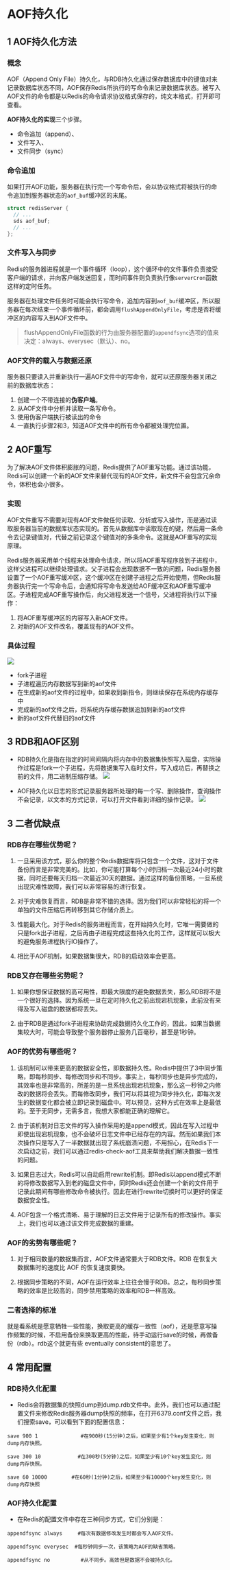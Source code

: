# AOF持久化

## 1 AOF持久化方法

### 概念
AOF（Append Only File）持久化，与RDB持久化通过保存数据库中的键值对来记录数据库状态不同，AOF保存Redis所执行的写命令来记录数据库状态。被写入AOF文件的命令都是以Redis的命令请求协议格式保存的，纯文本格式，打开即可查看。

**AOF持久化的实现**三个步骤。

* 命令追加（append）、
* 文件写入、
* 文件同步（sync）

### 命令追加

如果打开AOF功能，服务器在执行完一个写命令后，会以协议格式将被执行的命令追加到服务器状态的`aof_buf`缓冲区的末尾。

```c
struct redisServer {
  // ...
  sds aof_buf;
  // ...
};
```

### 文件写入与同步

Redis的服务器进程就是一个事件循环（loop），这个循环中的文件事件负责接受客户端的请求，并向客户端发送回复，而时间事件则负责执行像`serverCron`函数这样的定时任务。

服务器在处理文件任务时可能会执行写命令，追加内容到`aof_buf`缓冲区，所以服务器在每次结束一个事件循环前，都会调用`flushAppendOnlyFile`，考虑是否将缓冲区的内容写入到AOF文件中。

> flushAppendOnlyFile函数的行为由服务器配置的`appendfsync`选项的值来决定：always、everysec（默认）、no。

### AOF文件的载入与数据还原

服务器只要读入并重新执行一遍AOF文件中的写命令，就可以还原服务器关闭之前的数据库状态：

1. 创建一个不带连接的**伪客户端**。
2. 从AOF文件中分析并读取一条写命令。
3. 使用伪客户端执行被读出的命令
4. 一直执行步骤2和3，知道AOF文件中的所有命令都被处理完位置。

## 2 AOF重写

为了解决AOF文件体积膨胀的问题，Redis提供了AOF重写功能。通过该功能，Redis可以创建一个新的AOF文件来替代现有的AOF文件，新文件不会包含冗余命令，体积也会小很多。

### 实现

AOF文件重写不需要对现有AOF文件做任何读取、分析或写入操作，而是通过读取服务器当前的数据库状态实现的。首先从数据库中读取现在的键，然后用一条命令去记录键值对，代替之前记录这个键值对的多条命令。这就是AOF重写的实现原理。

Redis服务器采用单个线程来处理命令请求，所以将AOF重写程序放到子进程中，这样父进程可以继续处理请求。父子进程会出现数据不一致的问题，Redis服务器设置了一个AOF重写缓冲区，这个缓冲区在创建子进程之后开始使用，但Redis服务器执行完一个写命令后，会通知将写命令发送给AOF缓冲区和AOF重写缓冲区。子进程完成AOF重写操作后，向父进程发送一个信号，父进程将执行以下操作：

1. 将AOF重写缓冲区的内容写入新AOF文件。
2. 对新的AOF文件改名，覆盖现有的AOF文件。

### 具体过程
![](image/2021-09-03-11-49-02.png)

- fork子进程
- 子进程遍历内存数据写到新的aof文件
- 在生成新的aof文件的过程中，如果收到新指令，则继续保存在系统内存缓存中
- 完成新的aof文件之后，将系统内存缓存数据追加到新的aof文件
- 新的aof文件代替旧的aof文件


## 3 RDB和AOF区别
* RDB持久化是指在指定的时间间隔内将内存中的数据集快照写入磁盘，实际操作过程是fork一个子进程，先将数据集写入临时文件，写入成功后，再替换之前的文件，用二进制压缩存储。
![](image/2021-04-07-23-24-02.png)

* AOF持久化以日志的形式记录服务器所处理的每一个写、删除操作，查询操作不会记录，以文本的方式记录，可以打开文件看到详细的操作记录。
![](image/2021-04-07-23-24-24.png)

## 3 二者优缺点
### RDB存在哪些优势呢？
1. 一旦采用该方式，那么你的整个Redis数据库将只包含一个文件，这对于文件备份而言是非常完美的。比如，你可能打算每个小时归档一次最近24小时的数据，同时还要每天归档一次最近30天的数据。通过这样的备份策略，一旦系统出现灾难性故障，我们可以非常容易的进行恢复。

2. 对于灾难恢复而言，RDB是非常不错的选择。因为我们可以非常轻松的将一个单独的文件压缩后再转移到其它存储介质上。

3. 性能最大化。对于Redis的服务进程而言，在开始持久化时，它唯一需要做的只是fork出子进程，之后再由子进程完成这些持久化的工作，这样就可以极大的避免服务进程执行IO操作了。

4. 相比于AOF机制，如果数据集很大，RDB的启动效率会更高。

### RDB又存在哪些劣势呢？

1. 如果你想保证数据的高可用性，即最大限度的避免数据丢失，那么RDB将不是一个很好的选择。因为系统一旦在定时持久化之前出现宕机现象，此前没有来得及写入磁盘的数据都将丢失。

2. 由于RDB是通过fork子进程来协助完成数据持久化工作的，因此，如果当数据集较大时，可能会导致整个服务器停止服务几百毫秒，甚至是1秒钟。

### AOF的优势有哪些呢？
1. 该机制可以带来更高的数据安全性，即数据持久性。Redis中提供了3中同步策略，即每秒同步、每修改同步和不同步。事实上，每秒同步也是异步完成的，其效率也是非常高的，所差的是一旦系统出现宕机现象，那么这一秒钟之内修改的数据将会丢失。而每修改同步，我们可以将其视为同步持久化，即每次发生的数据变化都会被立即记录到磁盘中。可以预见，这种方式在效率上是最低的。至于无同步，无需多言，我想大家都能正确的理解它。

2. 由于该机制对日志文件的写入操作采用的是append模式，因此在写入过程中即使出现宕机现象，也不会破坏日志文件中已经存在的内容。然而如果我们本次操作只是写入了一半数据就出现了系统崩溃问题，不用担心，在Redis下一次启动之前，我们可以通过redis-check-aof工具来帮助我们解决数据一致性的问题。

3. 如果日志过大，Redis可以自动启用rewrite机制。即Redis以append模式不断的将修改数据写入到老的磁盘文件中，同时Redis还会创建一个新的文件用于记录此期间有哪些修改命令被执行。因此在进行rewrite切换时可以更好的保证数据安全性。

4. AOF包含一个格式清晰、易于理解的日志文件用于记录所有的修改操作。事实上，我们也可以通过该文件完成数据的重建。

### AOF的劣势有哪些呢？

1. 对于相同数量的数据集而言，AOF文件通常要大于RDB文件。RDB 在恢复大数据集时的速度比 AOF 的恢复速度要快。

2. 根据同步策略的不同，AOF在运行效率上往往会慢于RDB。总之，每秒同步策略的效率是比较高的，同步禁用策略的效率和RDB一样高效。

### 二者选择的标准

就是看系统是愿意牺牲一些性能，换取更高的缓存一致性（aof），还是愿意写操作频繁的时候，不启用备份来换取更高的性能，待手动运行save的时候，再做备份（rdb）。rdb这个就更有些 eventually consistent的意思了。

## 4 常用配置
### RDB持久化配置
* Redis会将数据集的快照dump到dump.rdb文件中。此外，我们也可以通过配置文件来修改Redis服务器dump快照的频率，在打开6379.conf文件之后，我们搜索save，可以看到下面的配置信息：

```
save 900 1              #在900秒(15分钟)之后，如果至少有1个key发生变化，则dump内存快照。

save 300 10            #在300秒(5分钟)之后，如果至少有10个key发生变化，则dump内存快照。

save 60 10000        #在60秒(1分钟)之后，如果至少有10000个key发生变化，则dump内存快照
```

### AOF持久化配置
* 在Redis的配置文件中存在三种同步方式，它们分别是：
```
appendfsync always     #每次有数据修改发生时都会写入AOF文件。

appendfsync everysec  #每秒钟同步一次，该策略为AOF的缺省策略。

appendfsync no          #从不同步。高效但是数据不会被持久化。
```

 
